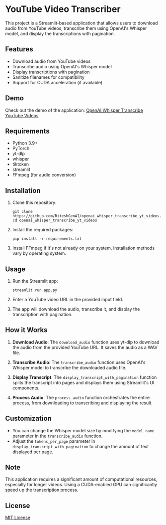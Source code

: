 # YouTube Video Transcriber

This project is a Streamlit-based application that allows users to download audio from YouTube videos, transcribe them using OpenAI's Whisper model, and display the transcriptions with pagination.

## Features

- Download audio from YouTube videos
- Transcribe audio using OpenAI's Whisper model
- Display transcriptions with pagination
- Sanitize filenames for compatibility
- Support for CUDA acceleration (if available)

## Demo

Check out the demo of the application: [OpenAI Whisper Transcribe YouTube Videos](https://transcribeytvideos.streamlit.app/)

## Requirements

- Python 3.9+
- PyTorch
- yt-dlp
- whisper
- tiktoken
- streamlit
- FFmpeg (for audio conversion)

## Installation

1. Clone this repository:
   ```
   git clone https://github.com/RiteshGenAI/openai_whisper_transcribe_yt_videos.git
   cd openai_whisper_transcribe_yt_videos
   ```

2. Install the required packages:
   ```
   pip install -r requirements.txt
   ```

3. Install FFmpeg if it's not already on your system. Installation methods vary by operating system.

## Usage

1. Run the Streamlit app:
   ```
   streamlit run app.py
   ```

2. Enter a YouTube video URL in the provided input field.

3. The app will download the audio, transcribe it, and display the transcription with pagination.

## How it Works

1. **Download Audio**: The `download_audio` function uses yt-dlp to download the audio from the provided YouTube URL. It saves the audio as a WAV file.

2. **Transcribe Audio**: The `transcribe_audio` function uses OpenAI's Whisper model to transcribe the downloaded audio file.

3. **Display Transcript**: The `display_transcript_with_pagination` function splits the transcript into pages and displays them using Streamlit's UI components.

4. **Process Audio**: The `process_audio` function orchestrates the entire process, from downloading to transcribing and displaying the result.

## Customization

- You can change the Whisper model size by modifying the `model_name` parameter in the `transcribe_audio` function.
- Adjust the `tokens_per_page` parameter in `display_transcript_with_pagination` to change the amount of text displayed per page.

## Note

This application requires a significant amount of computational resources, especially for longer videos. Using a CUDA-enabled GPU can significantly speed up the transcription process.

## License

[MIT License](LICENSE)
